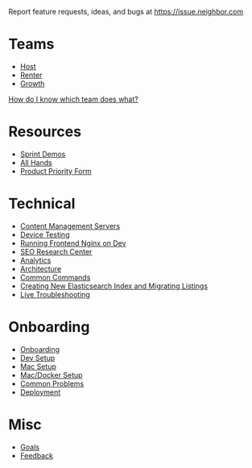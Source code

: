 <!-- TITLE: Engineering -->
<!-- SUBTITLE: Product Central -->

Report feature requests, ideas, and bugs at <a href="http://issue.neighbor.com" target="_blank">https://issue.neighbor.com</a>

# Teams
* [Host](/engineering/host)
* [Renter](/engineering/renter)
* [Growth](/engineering/growth)

[How do I know which team does what?](/engineering/team-responsibilities)

# Resources
* [Sprint Demos](https://drive.google.com/drive/u/0/folders/15fenDgmGBndgrUGfFHVeFuERMVXzQP-v)
* [All Hands](https://drive.google.com/drive/u/0/folders/1kWfPqNGWZjd1_F6iwi3xmrRbkTtB2Z7e)
* [Product Priority Form]()

# Technical
* [Content Management Servers](/engineering/content-management-servers)
* [Device Testing](/engineering/device-testing)
* [Running Frontend Nginx on Dev](/engineering/frontend-nginx)
* [SEO Research Center](https://drive.google.com/drive/u/0/folders/1dVUIEQbZPohrl7ebrT_K-nqavSoiOuJn)
* [Analytics](/engineering/analytics)
* [Architecture](/engineering/architecture)
* [Common Commands](/engineering/common-commands)
* [Creating New Elasticsearch Index and Migrating Listings](/engineering/creating-new-elastic-search-index)
* [Live Troubleshooting](engineering/live-troubleshooting)
# Onboarding

* [Onboarding](/engineering/onboarding)
* [Dev Setup](/engineering/devsetup)
* [Mac Setup](/engineering/macsetup)
* [Mac/Docker Setup](/engineering/macdocker)
* [Common Problems](/engineering/common-problems)
* [Deployment](/engineering/deployment)

# Misc

* [Goals](/engineering/goals)
* [Feedback](/enginering/feedback)
